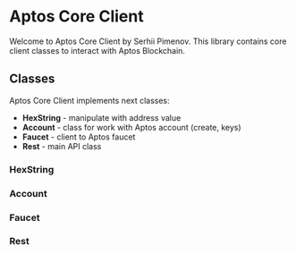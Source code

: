 # Aptos Core Client

Welcome to Aptos Core Client by Serhii Pimenov. This library contains core client classes to interact with Aptos Blockchain.

## Classes

Aptos Core Client implements next classes:
+ **HexString** - manipulate with address value
+ **Account** - class for work with Aptos account (create, keys)
+ **Faucet** - client to Aptos faucet
+ **Rest** - main API class

### HexString
### Account
### Faucet
### Rest